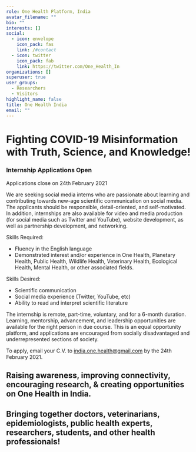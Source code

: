 ```yaml
---
role: One Health Platform, India
avatar_filename: ""
bio: ""
interests: []
social:
  - icon: envelope
    icon_pack: fas
    link: /#contact
  - icon: twitter
    icon_pack: fab
    link: https://twitter.com/One_Health_In
organizations: []
superuser: true
user_groups:
  - Researchers
  - Visitors
highlight_name: false
title: One Health India
email: ""
---
```

# **Fighting COVID-19 Misinformation with Truth, Science, and Knowledge!**

### Internship Applications Open

Applications close on 24th February 2021

We are seeking social media interns who are passionate about learning and contributing towards new-age scientific communication on social media. The applicants should be responsible, detail-oriented, and self-motivated. In addition, internships are also available for video and media production (for social media such as Twitter and YouTube), website development, as well as partnership development, and networking.

Skills Required: 

* Fluency in the English language
* Demonstrated interest and/or experience in One Health, Planetary Health, Public Health, Wildlife Health, Veterinary Health, Ecological Health, Mental Health, or other associated fields.

Skills Desired: 

* Scientific communication 
* Social media experience (Twitter, YouTube, etc) 
* Ability to read and interpret scientific literature

The internship is remote, part-time, voluntary, and for a 6-month duration. Learning, mentorship, advancement, and leadership opportunities are available for the right person in due course. This is an equal opportunity platform, and applications are encouraged from socially disadvantaged and underrepresented sections of society.

To apply, email your C.V. to [india.one.health@gmail.com](mailto:india.one.health@gmail.com)  by the 24th February 2021.

## **Raising awareness, improving connectivity, encouraging research, & creating opportunities on One Health in India.**

## **Bringing together doctors, veterinarians, epidemiologists, public health experts, researchers, students, and other health professionals!**